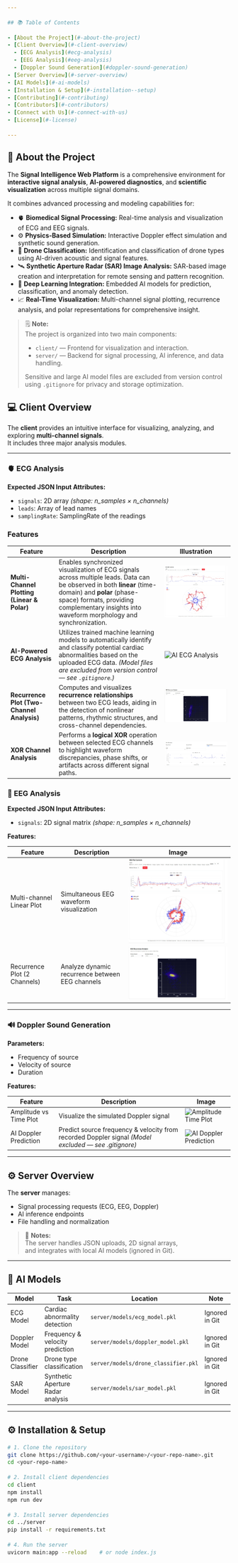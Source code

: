 ```yaml
---

## 📚 Table of Contents

- [About the Project](#-about-the-project)
- [Client Overview](#-client-overview)
  - [ECG Analysis](#ecg-analysis)
  - [EEG Analysis](#eeg-analysis)
  - [Doppler Sound Generation](#doppler-sound-generation)
- [Server Overview](#-server-overview)
- [AI Models](#-ai-models)
- [Installation & Setup](#-installation--setup)
- [Contributing](#-contributing)
- [Contributors](#-contributors)
- [Connect with Us](#-connect-with-us)
- [License](#-license)

---
```


## 🧩 About the Project

The **Signal Intelligence Web Platform** is a comprehensive environment for **interactive signal analysis**, **AI-powered diagnostics**, and **scientific visualization** across multiple signal domains.

It combines advanced processing and modeling capabilities for:

- 🫀 **Biomedical Signal Processing:** Real-time analysis and visualization of ECG and EEG signals.
- ⚙️ **Physics-Based Simulation:** Interactive Doppler effect simulation and synthetic sound generation.
- 🚁 **Drone Classification:** Identification and classification of drone types using AI-driven acoustic and signal features.
- 🛰️ **Synthetic Aperture Radar (SAR) Image Analysis:** SAR-based image creation and interpretation for remote sensing and pattern recognition.
- 🤖 **Deep Learning Integration:** Embedded AI models for prediction, classification, and anomaly detection.
- 📈 **Real-Time Visualization:** Multi-channel signal plotting, recurrence analysis, and polar representations for comprehensive insight.

> 🗒️ **Note:**  
> The project is organized into two main components:
>
> - `client/` — Frontend for visualization and interaction.
> - `server/` — Backend for signal processing, AI inference, and data handling.
>
> Sensitive and large AI model files are excluded from version control using `.gitignore` for privacy and storage optimization.

## 💻 Client Overview

The **client** provides an intuitive interface for visualizing, analyzing, and exploring **multi-channel signals**.  
It includes three major analysis modules.

---

### 🫀 ECG Analysis

**Expected JSON Input Attributes:**

- `signals`: 2D array _(shape: n_samples × n_channels)_
- `leads`: Array of lead names
- `samplingRate`: SamplingRate of the readings

### Features

| **Feature**                                 | **Description**                                                                                                                                                                                                                                    | **Illustration**                                 |
| ------------------------------------------- | -------------------------------------------------------------------------------------------------------------------------------------------------------------------------------------------------------------------------------------------------- | ------------------------------------------------ |
| **Multi-Channel Plotting (Linear & Polar)** | Enables synchronized visualization of ECG signals across multiple leads. Data can be observed in both **linear** (time-domain) and **polar** (phase-space) formats, providing complementary insights into waveform morphology and synchronization. | ![ECG Plot](./assets/ecg_plot.jpeg)              |
| **AI-Powered ECG Analysis**                 | Utilizes trained machine learning models to automatically identify and classify potential cardiac abnormalities based on the uploaded ECG data. _(Model files are excluded from version control — see `.gitignore`.)_                              | ![AI ECG Analysis](./assets/ecg_ai_analysis.png) |
| **Recurrence Plot (Two-Channel Analysis)**  | Computes and visualizes **recurrence relationships** between two ECG leads, aiding in the detection of nonlinear patterns, rhythmic structures, and cross-channel dependencies.                                                                    | ![Recurrence Plot](./assets/ecg_recurrence.jpeg) |
| **XOR Channel Analysis**                    | Performs a **logical XOR** operation between selected ECG channels to highlight waveform discrepancies, phase shifts, or artifacts across different signal paths.                                                                                  | ![XOR Plot](./assets/ecg_xor.jpeg)               |

### 🧠 EEG Analysis

**Expected JSON Input Attributes:**

- `signals`: 2D signal matrix _(shape: n_samples × n_channels)_

**Features:**

| Feature                      | Description                                     | Image                                                |
| ---------------------------- | ----------------------------------------------- | ---------------------------------------------------- |
| Multi-channel Linear Plot    | Simultaneous EEG waveform visualization         | ![EEG Linear Plot](./assets/eeg_plot.jpeg)           |
| Recurrence Plot (2 Channels) | Analyze dynamic recurrence between EEG channels | ![EEG Recurrence Plot](./assets/eeg_recurrence.jpeg) |

---

### 🔊 Doppler Sound Generation

**Parameters:**

- Frequency of source
- Velocity of source
- Duration

**Features:**

| Feature                | Description                                                                                          | Image                                                        |
| ---------------------- | ---------------------------------------------------------------------------------------------------- | ------------------------------------------------------------ |
| Amplitude vs Time Plot | Visualize the simulated Doppler signal                                                               | ![Amplitude Time Plot](./assets/doppler_amplitude_time.png)  |
| AI Doppler Prediction  | Predict source frequency & velocity from recorded Doppler signal _(Model excluded — see .gitignore)_ | ![AI Doppler Prediction](./assets/doppler_ai_prediction.png) |

---

## ⚙️ Server Overview

The **server** manages:

- Signal processing requests (ECG, EEG, Doppler)
- AI inference endpoints
- File handling and normalization

> 🧾 **Notes:**  
> The server handles JSON uploads, 2D signal arrays,  
> and integrates with local AI models (ignored in Git).

---

## 🧠 AI Models

| Model            | Task                              | Location                             | Note           |
| ---------------- | --------------------------------- | ------------------------------------ | -------------- |
| ECG Model        | Cardiac abnormality detection     | `server/models/ecg_model.pkl`        | Ignored in Git |
| Doppler Model    | Frequency & velocity prediction   | `server/models/doppler_model.pkl`    | Ignored in Git |
| Drone Classifier | Drone type classification         | `server/models/drone_classifier.pkl` | Ignored in Git |
| SAR Model        | Synthetic Aperture Radar analysis | `server/models/sar_model.pkl`        | Ignored in Git |

---

## ⚙️ Installation & Setup

```bash
# 1. Clone the repository
git clone https://github.com/<your-username>/<your-repo-name>.git
cd <your-repo-name>

# 2. Install client dependencies
cd client
npm install
npm run dev

# 3. Install server dependencies
cd ../server
pip install -r requirements.txt

# 4. Run the server
uvicorn main:app --reload    # or node index.js
```

